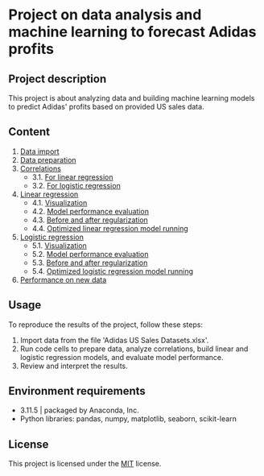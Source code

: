 # Project on data analysis and machine learning to forecast Adidas profits

## Project description

This project is about analyzing data and building machine learning models to predict Adidas' profits based on provided US sales data.

## Content

1. [Data import](#import)
2. [Data preparation](#data_prep)
3. [Correlations](#correlations)
     - 3.1. [For linear regression](#linear_cor)
     - 3.2. [For logistic regression](#logistic_cor)
4. [Linear regression](#linear_regression)
     - 4.1. [Visualization](#linear_viz)
     - 4.2. [Model performance evaluation](#linear_eva)
     - 4.3. [Before and after regularization](#linear_dif)
     - 4.4. [Optimized linear regression model running](#new_linear)
5. [Logistic regression](#logistic_regression)
     - 5.1. [Visualization](#logistic_viz)
     - 5.2. [Model performance evaluation](#logistic_eva)
     - 5.3. [Before and after regularization](#logistic_dif)
     - 5.4. [Optimized logistic regression model running](#new_logistic)
6. [Performance on new data](#new_data)

## Usage

To reproduce the results of the project, follow these steps:

1. Import data from the file 'Adidas US Sales Datasets.xlsx'.
2. Run code cells to prepare data, analyze correlations, build linear and logistic regression models, and evaluate model performance.
3. Review and interpret the results.

## Environment requirements

- 3.11.5 | packaged by Anaconda, Inc.
- Python libraries: pandas, numpy, matplotlib, seaborn, scikit-learn

## License

This project is licensed under the [MIT](LICENSE) license.